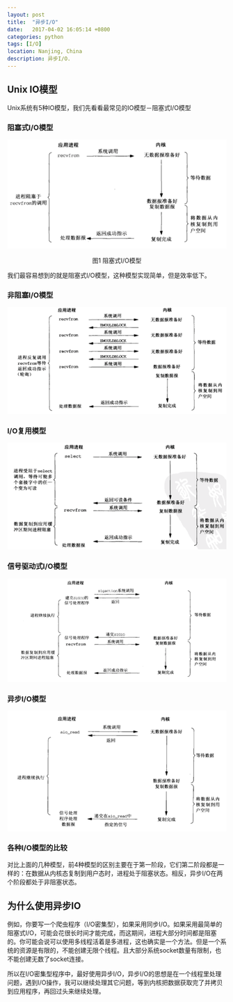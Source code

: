 ```yaml
---
layout: post
title:  "异步I/O"
date:   2017-04-02 16:05:14 +0800
categories: python
tags: [I/O]
location: Nanjing, China
description: 异步I/O.
---
```

## Unix IO模型

Unix系统有5种IO模型，我们先看看最常见的IO模型－阻塞式I/O模型

### 阻塞式I/O模型 

![io_01](/demo/io_01.png)

<center>图1 阻塞式I/O模型</center>

我们最容易想到的就是阻塞式I/O模型，这种模型实现简单，但是效率低下。

### 非阻塞I/O模型

![io_02](/demo/io_02.png)

### I/O复用模型

![io_03](/demo/io_03.png)

### 信号驱动式I/O模型

![io_04](/demo/io_04.png)

### 异步I/O模型

![io_05](/demo/io_05.png)

### 各种I/O模型的比较

对比上面的几种模型，前4种模型的区别主要在于第一阶段，它们第二阶段都是一样的：在数据从内核态复制到用户态时，进程处于阻塞状态。相反，异步I/O在两个阶段都处于非阻塞状态。

## 为什么使用异步IO

例如，你要写一个爬虫程序（I/O密集型），如果采用同步I/O。如果采用最简单的阻塞式I/O，可能会花很长时间才能完成，而这期间，进程大部分时间都是阻塞的。你可能会说可以使用多线程活着是多进程，这也确实是一个方法。但是一个系统的资源是有限的，不能创建无限个线程。且大部分系统socket数量有限制，也不能创建无数了socket连接。

所以在I/O密集型程序中，最好使用异步I/O，异步I/O的思想是在一个线程里处理问题，遇到I/O操作，我可以继续处理其它问题，等到内核把数据获取完了并拷贝到应用程序，再回过头来继续处理。